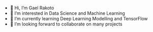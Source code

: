 - 👋 Hi, I’m Gael Rakoto
- 👀 I’m interested in Data Science and Machine Learning
- 🌱 I’m currently learning Deep Learning Modelling and TensorFlow
- 💞️ I’m looking forward to collaborate on many projects

<!---
gael-rktdrv/gael-rktdrv is a ✨ special ✨ repository because its `README.md` (this file) appears on your GitHub profile.
You can click the Preview link to take a look at your changes.
--->
